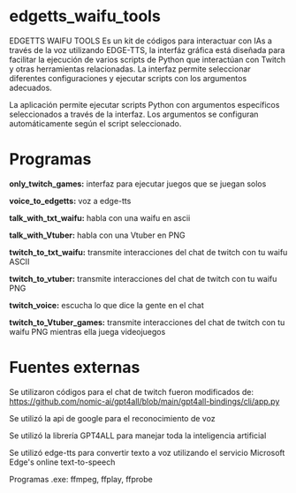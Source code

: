 # edgetts_waifu_tools
EDGETTS WAIFU TOOLS Es un kit de códigos para interactuar con IAs a través de la voz utilizando EDGE-TTS, la interfáz gráfica está diseñada para facilitar la ejecución de varios scripts de Python que interactúan con Twitch y otras herramientas relacionadas. La interfaz permite seleccionar diferentes configuraciones y ejecutar scripts con los argumentos adecuados.

La aplicación permite ejecutar scripts Python con argumentos específicos seleccionados a través de la interfaz. Los argumentos se configuran automáticamente según el script seleccionado.

# Programas

**only_twitch_games:** interfaz para ejecutar juegos que se juegan solos

**voice_to_edgetts:** voz a edge-tts

**talk_with_txt_waifu:** habla con una waifu en ascii

**talk_with_Vtuber:** habla con una Vtuber en PNG

**twitch_to_txt_waifu:** transmite interacciones del chat de twitch con tu waifu ASCII

**twitch_to_vtuber:** transmite interacciones del chat de twitch con tu waifu PNG

**twitch_voice:** escucha lo que dice la gente en el chat

**twitch_to_Vtuber_games:** transmite interacciones del chat de twitch con tu waifu PNG mientras ella juega videojuegos

# Fuentes externas

Se utilizaron códigos para el chat de twitch fueron modificados de:
https://github.com/nomic-ai/gpt4all/blob/main/gpt4all-bindings/cli/app.py

Se utilizó la api de google para el reconocimiento de voz

Se utilizó la librería GPT4ALL para manejar toda la inteligencia artificial

Se utilizó edge-tts para convertir texto a voz utilizando el servicio Microsoft Edge's online text-to-speech


Programas .exe: ffmpeg, ffplay, ffprobe



